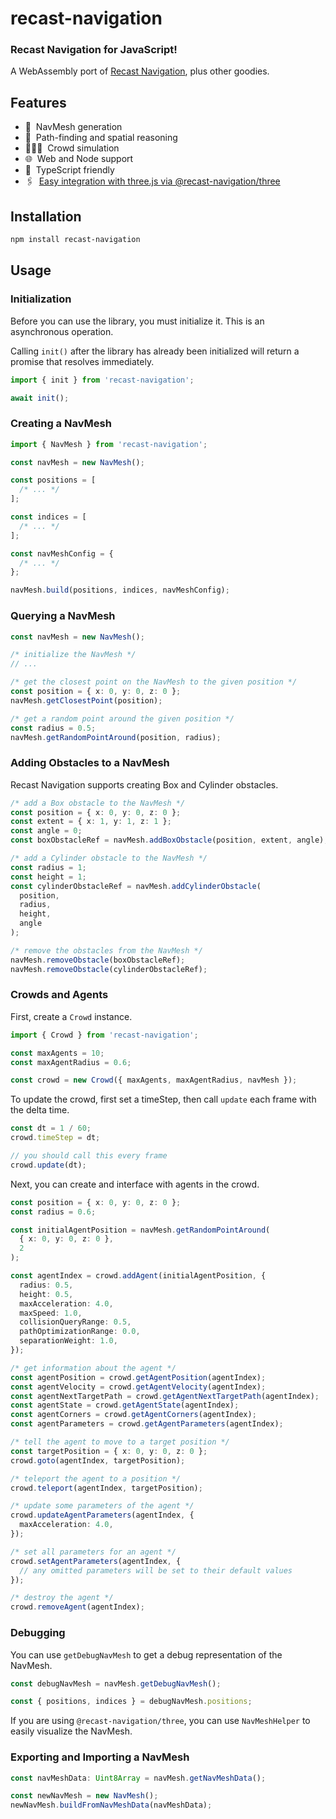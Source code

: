 # recast-navigation

### Recast Navigation for JavaScript!

A WebAssembly port of [Recast Navigation](https://github.com/recastnavigation/recastnavigation), plus other goodies.

## Features

- 📐 ‎ NavMesh generation
- 🧭 ‎ Path-finding and spatial reasoning
- 🧑‍🤝‍🧑 ‎ Crowd simulation
- 🌐 ‎ Web and Node support
- 💙 ‎ TypeScript friendly
- 🖇 ‎ [Easy integration with three.js via @recast-navigation/three](https://github.com/isaac-mason/recast-navigation-js/tree/main/packages/recast-navigation-three)

## Installation

```sh
npm install recast-navigation
```

## Usage

### Initialization

Before you can use the library, you must initialize it. This is an asynchronous operation.

Calling `init()` after the library has already been initialized will return a promise that resolves immediately.

```ts
import { init } from 'recast-navigation';

await init();
```

### Creating a NavMesh

```ts
import { NavMesh } from 'recast-navigation';

const navMesh = new NavMesh();

const positions = [
  /* ... */
];

const indices = [
  /* ... */
];

const navMeshConfig = {
  /* ... */
};

navMesh.build(positions, indices, navMeshConfig);
```

### Querying a NavMesh

```ts
const navMesh = new NavMesh();

/* initialize the NavMesh */
// ...

/* get the closest point on the NavMesh to the given position */
const position = { x: 0, y: 0, z: 0 };
navMesh.getClosestPoint(position);

/* get a random point around the given position */
const radius = 0.5;
navMesh.getRandomPointAround(position, radius);
```

### Adding Obstacles to a NavMesh

Recast Navigation supports creating Box and Cylinder obstacles.

```ts
/* add a Box obstacle to the NavMesh */
const position = { x: 0, y: 0, z: 0 };
const extent = { x: 1, y: 1, z: 1 };
const angle = 0;
const boxObstacleRef = navMesh.addBoxObstacle(position, extent, angle);

/* add a Cylinder obstacle to the NavMesh */
const radius = 1;
const height = 1;
const cylinderObstacleRef = navMesh.addCylinderObstacle(
  position,
  radius,
  height,
  angle
);

/* remove the obstacles from the NavMesh */
navMesh.removeObstacle(boxObstacleRef);
navMesh.removeObstacle(cylinderObstacleRef);
```

### Crowds and Agents

First, create a `Crowd` instance.

```ts
import { Crowd } from 'recast-navigation';

const maxAgents = 10;
const maxAgentRadius = 0.6;

const crowd = new Crowd({ maxAgents, maxAgentRadius, navMesh });
```

To update the crowd, first set a timeStep, then call `update` each frame with the delta time.

```ts
const dt = 1 / 60;
crowd.timeStep = dt;

// you should call this every frame
crowd.update(dt);
```

Next, you can create and interface with agents in the crowd.

```ts
const position = { x: 0, y: 0, z: 0 };
const radius = 0.6;

const initialAgentPosition = navMesh.getRandomPointAround(
  { x: 0, y: 0, z: 0 },
  2
);

const agentIndex = crowd.addAgent(initialAgentPosition, {
  radius: 0.5,
  height: 0.5,
  maxAcceleration: 4.0,
  maxSpeed: 1.0,
  collisionQueryRange: 0.5,
  pathOptimizationRange: 0.0,
  separationWeight: 1.0,
});

/* get information about the agent */
const agentPosition = crowd.getAgentPosition(agentIndex);
const agentVelocity = crowd.getAgentVelocity(agentIndex);
const agentNextTargetPath = crowd.getAgentNextTargetPath(agentIndex);
const agentState = crowd.getAgentState(agentIndex);
const agentCorners = crowd.getAgentCorners(agentIndex);
const agentParameters = crowd.getAgentParameters(agentIndex);

/* tell the agent to move to a target position */
const targetPosition = { x: 0, y: 0, z: 0 };
crowd.goto(agentIndex, targetPosition);

/* teleport the agent to a position */
crowd.teleport(agentIndex, targetPosition);

/* update some parameters of the agent */
crowd.updateAgentParameters(agentIndex, {
  maxAcceleration: 4.0,
});

/* set all parameters for an agent */
crowd.setAgentParameters(agentIndex, {
  // any omitted parameters will be set to their default values
});

/* destroy the agent */
crowd.removeAgent(agentIndex);
```

### Debugging

You can use `getDebugNavMesh` to get a debug representation of the NavMesh.

```ts
const debugNavMesh = navMesh.getDebugNavMesh();

const { positions, indices } = debugNavMesh.positions;
```

If you are using `@recast-navigation/three`, you can use `NavMeshHelper` to easily visualize the NavMesh.

### Exporting and Importing a NavMesh

```ts
const navMeshData: Uint8Array = navMesh.getNavMeshData();

const newNavMesh = new NavMesh();
newNavMesh.buildFromNavMeshData(navMeshData);
```
